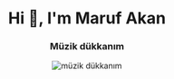 <h1 align="center">Hi 👋, I'm Maruf Akan</h1>
<h3 align="center">Müzik dükkanım</h3>
<p align="center"><img align="center" src="../müzik dükkanım/img/p1.gif" alt="müzik dükkanım" class="skills__img" /> </p>